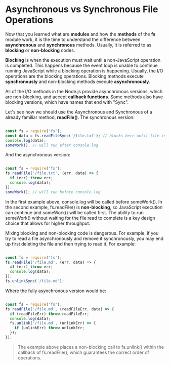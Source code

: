 # Asynchronous vs Synchronous File Operations

Now that you learned what are **modules** and how the **methods** of the **fs** module work, it is the time to understand the difference between **asynchronous** and **synchronous** methods. Usually, it is referred to as **blocking** or **non-blocking** codes.
 
**Blocking** is when the execution must wait until a non-JavaScript operation is completed. This happens because the event loop is unable to continue running JavaScript while a blocking operation is happening. Usually, the I/O operations are the blocking operations.
Blocking methods execute **synchronously** and non-blocking methods execute **asynchronously**.

All of the I/O methods in the Node.js provide asynchronous versions, which are non-blocking, and accept **callback functions**. Some methods also have blocking versions, which have names that end with "Sync".

Let's see how we should use the Asynchronous and Synchronous of a already familiar method, **readFile()**. The synchronous version:

```js

const fs = require('fs');
const data = fs.readFileSync('/file.txt'); // blocks here until file is read
console.log(data);
someWork(); // will run after console.log

```
And the asynchronous version:

```js

const fs = require('fs');
fs.readFile('/file.txt', (err, data) => {
  if (err) throw err;
  console.log(data);
});
someWork(); // will run before console.log

```
In the first example above, console.log will be called before someWork(). In the second example, fs.readFile() is **non-blocking**, so JavaScript execution can continue and someWork() will be called first. The ability to run someWork() without waiting for the file read to complete is a key design choice that allows for higher throughput.

Mixing blocking and non-blocking code is dangerous. For example, if you try to read a file asynchronously and remove it synchronously, you may end up first deleting the file and then trying to read it. For example:

```js

const fs = require('fs');
fs.readFile('/file.md', (err, data) => {
  if (err) throw err;
  console.log(data);
});
fs.unlinkSync('/file.md');

```
Where the fully asynchronous version would be:

```js

const fs = require('fs');
fs.readFile('/file.md', (readFileErr, data) => {
  if (readFileErr) throw readFileErr;
  console.log(data);
  fs.unlink('/file.md', (unlinkErr) => {
    if (unlinkErr) throw unlinkErr;
  });
});

```
> The example above places a non-blocking call to fs.unlink() within the callback of fs.readFile(), which guarantees the correct order of operations.


